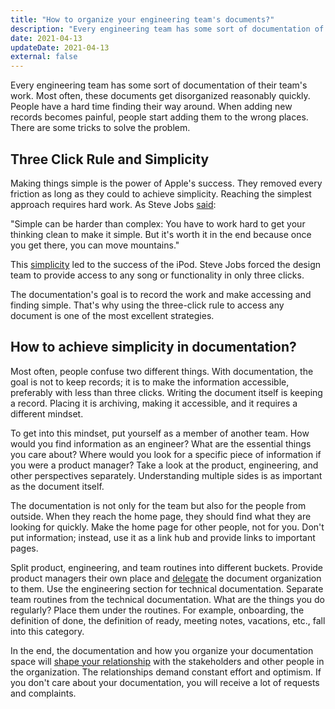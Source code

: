 ```yaml
---
title: "How to organize your engineering team's documents?"
description: "Every engineering team has some sort of documentation of their team's work. Most often, these documents get disorganized reasonably quickly. People have a hard time finding their way around. There are some tricks to solve the problem."
date: 2021-04-13
updateDate: 2021-04-13
external: false
---
```


Every engineering team has some sort of documentation of their team's work. Most often, these documents get disorganized reasonably quickly. People have a hard time finding their way around. When adding new records becomes painful, people start adding them to the wrong places. There are some tricks to solve the problem.

## Three Click Rule and Simplicity

Making things simple is the power of Apple's success. They removed every friction as long as they could to achieve simplicity. Reaching the simplest approach requires hard work. As Steve Jobs [said](https://www.goodreads.com/quotes/445279-simple-can-be-harder-than-complex-you-have-to-work):

"Simple can be harder than complex: You have to work hard to get your thinking clean to make it simple. But it's worth it in the end because once you get there, you can move mountains."

This [simplicity](https://medium.com/swlh/the-psychology-of-simple-fd5d25a3ca#c88c) led to the success of the iPod. Steve Jobs forced the design team to provide access to any song or functionality in only three clicks.

The documentation's goal is to record the work and make accessing and finding simple. That's why using the three-click rule to access any document is one of the most excellent strategies.

## How to achieve simplicity in documentation?

Most often, people confuse two different things. With documentation, the goal is not to keep records; it is to make the information accessible, preferably with less than three clicks. Writing the document itself is keeping a record. Placing it is archiving, making it accessible, and it requires a different mindset.

To get into this mindset, put yourself as a member of another team. How would you find information as an engineer? What are the essential things you care about? Where would you look for a specific piece of information if you were a product manager? Take a look at the product, engineering, and other perspectives separately. Understanding multiple sides is as important as the document itself.

The documentation is not only for the team but also for the people from outside. When they reach the home page, they should find what they are looking for quickly. Make the home page for other people, not for you. Don't put information; instead, use it as a link hub and provide links to important pages.

Split product, engineering, and team routines into different buckets. Provide product managers their own place and [delegate](/how-to-delegate-anything-successfully/) the document organization to them. Use the engineering section for technical documentation. Separate team routines from the technical documentation. What are the things you do regularly? Place them under the routines. For example, onboarding, the definition of done, the definition of ready, meeting notes, vacations, etc., fall into this category.

In the end, the documentation and how you organize your documentation space will [shape your relationship](/managing-partially-distributed-teams/) with the stakeholders and other people in the organization. The relationships demand constant effort and optimism. If you don't care about your documentation, you will receive a lot of requests and complaints.
